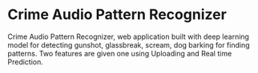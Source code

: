 # Crime Audio Pattern Recognizer

Crime Audio Pattern Recognizer, web application built with deep learning model for detecting gunshot, glassbreak, scream, dog barking for finding patterns. Two features are given one using Uploading and Real time Prediction.
